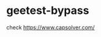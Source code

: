 # geetest-bypass
check https://www.capsolver.com/ 





















                                                                                                                                                                                               